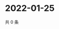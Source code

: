 # 2022-01-25

共 0 条

<!-- BEGIN WEIBO -->
<!-- 最后更新时间 Tue Jan 25 2022 02:08:39 GMT+0800 (China Standard Time) -->

<!-- END WEIBO -->

